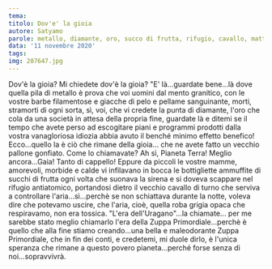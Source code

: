 ```yaml
---
tema:
titolo: Dov'e' la gioia
autore: Satyamo
parole: metallo, diamante, oro, succo di frutta, rifugio, cavallo, mattino, uragano
data: '11 novembre 2020'
tags: 
img: 207647.jpg
---
```

Dov'è la gioia?  Mi chiedete dov'è la gioia?  "E' là...guardate bene...là dove quella pila di metallo è prova che voi uomini dal mento granitico, con le vostre barbe filamentose e giacche di pelo e pellame sanguinante, morti, stramorti di ogni sorta, sì, voi, che vi credete la punta di diamante, l'oro che cola da una società in attesa della propria fine, guardate là e ditemi se il tempo che avete perso ad escogitare piani e programmi prodotti dalla vostra vanagloriosa idiozia abbia avuto il benché minimo effetto benefico!  Ecco...quello la è ciò che rimane della gioia... che ne avete fatto un vecchio pallone gonfiato.  Come lo chiamavate?  Ah sì, Pianeta Terra! Meglio ancora...Gaia!  Tanto di cappello!  Eppure da piccoli le vostre mamme, amorevoli, morbide e calde vi infilavano in bocca le bottigliette ammuffite di succhi di frutta ogni volta che suonava la sirena e si doveva scappare nel rifugio antiatomico, portandosi dietro il vecchio cavallo di turno che serviva a controllare l'aria...sì...perchè se non schiattava durante la notte, voleva dire che potevamo uscire, che l'aria, cioè, quella roba grigia opaca che respiravamo, non era tossica. "L'era dell'Uragano"...la chiamate... per me sarebbe stato meglio chiamarlo l'era della Zuppa Primordiale...perchè è quello che alla fine stiamo creando...una bella e maleodorante Zuppa Primordiale, che in fin dei conti, e credetemi, mi duole dirlo, è l'unica speranza che rimane a questo povero pianeta...perché forse senza di noi...sopravvivrà.
